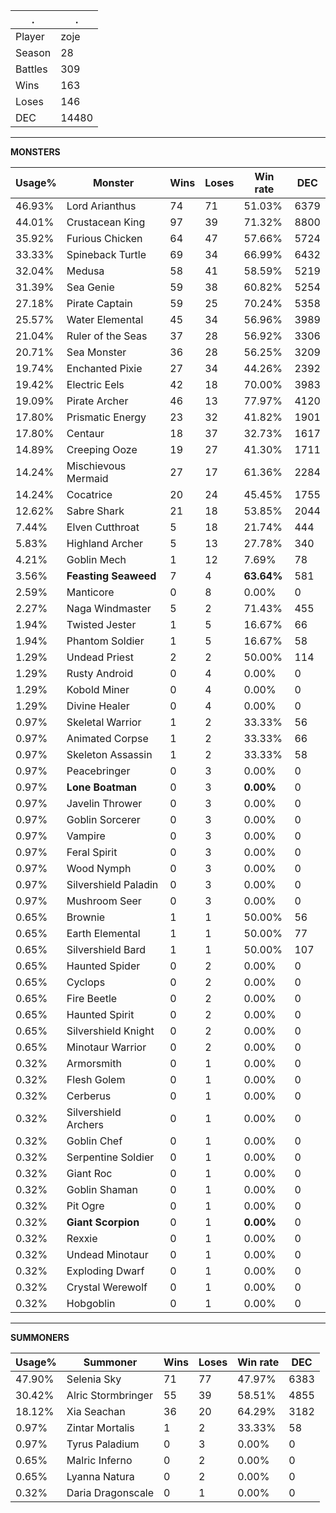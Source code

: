 .|.
|-|-
Player|zoje
Season|28
Battles|309
Wins|163
Loses|146
DEC|14480

---
**MONSTERS**

Usage%|Monster|Wins|Loses|Win rate|DEC|
-|-|-|-|-|-|
46.93%|Lord Arianthus|74|71|51.03%|6379|
44.01%|Crustacean King|97|39|71.32%|8800|
35.92%|Furious Chicken|64|47|57.66%|5724|
33.33%|Spineback Turtle|69|34|66.99%|6432|
32.04%|Medusa|58|41|58.59%|5219|
31.39%|Sea Genie|59|38|60.82%|5254|
27.18%|Pirate Captain|59|25|70.24%|5358|
25.57%|Water Elemental|45|34|56.96%|3989|
21.04%|Ruler of the Seas|37|28|56.92%|3306|
20.71%|Sea Monster|36|28|56.25%|3209|
19.74%|Enchanted Pixie|27|34|44.26%|2392|
19.42%|Electric Eels|42|18|70.00%|3983|
19.09%|Pirate Archer|46|13|77.97%|4120|
17.80%|Prismatic Energy|23|32|41.82%|1901|
17.80%|Centaur|18|37|32.73%|1617|
14.89%|Creeping Ooze|19|27|41.30%|1711|
14.24%|Mischievous Mermaid|27|17|61.36%|2284|
14.24%|Cocatrice|20|24|45.45%|1755|
12.62%|Sabre Shark|21|18|53.85%|2044|
7.44%|Elven Cutthroat|5|18|21.74%|444|
5.83%|Highland Archer|5|13|27.78%|340|
4.21%|Goblin Mech|1|12|7.69%|78|
3.56%|**Feasting Seaweed**|7|4|**63.64%**|581|
2.59%|Manticore|0|8|0.00%|0|
2.27%|Naga Windmaster|5|2|71.43%|455|
1.94%|Twisted Jester|1|5|16.67%|66|
1.94%|Phantom Soldier|1|5|16.67%|58|
1.29%|Undead Priest|2|2|50.00%|114|
1.29%|Rusty Android|0|4|0.00%|0|
1.29%|Kobold Miner|0|4|0.00%|0|
1.29%|Divine Healer|0|4|0.00%|0|
0.97%|Skeletal Warrior|1|2|33.33%|56|
0.97%|Animated Corpse|1|2|33.33%|66|
0.97%|Skeleton Assassin|1|2|33.33%|58|
0.97%|Peacebringer|0|3|0.00%|0|
0.97%|**Lone Boatman**|0|3|**0.00%**|0|
0.97%|Javelin Thrower|0|3|0.00%|0|
0.97%|Goblin Sorcerer|0|3|0.00%|0|
0.97%|Vampire|0|3|0.00%|0|
0.97%|Feral Spirit|0|3|0.00%|0|
0.97%|Wood Nymph|0|3|0.00%|0|
0.97%|Silvershield Paladin|0|3|0.00%|0|
0.97%|Mushroom Seer|0|3|0.00%|0|
0.65%|Brownie|1|1|50.00%|56|
0.65%|Earth Elemental|1|1|50.00%|77|
0.65%|Silvershield Bard|1|1|50.00%|107|
0.65%|Haunted Spider|0|2|0.00%|0|
0.65%|Cyclops|0|2|0.00%|0|
0.65%|Fire Beetle|0|2|0.00%|0|
0.65%|Haunted Spirit|0|2|0.00%|0|
0.65%|Silvershield Knight|0|2|0.00%|0|
0.65%|Minotaur Warrior|0|2|0.00%|0|
0.32%|Armorsmith|0|1|0.00%|0|
0.32%|Flesh Golem|0|1|0.00%|0|
0.32%|Cerberus|0|1|0.00%|0|
0.32%|Silvershield Archers|0|1|0.00%|0|
0.32%|Goblin Chef|0|1|0.00%|0|
0.32%|Serpentine Soldier|0|1|0.00%|0|
0.32%|Giant Roc|0|1|0.00%|0|
0.32%|Goblin Shaman|0|1|0.00%|0|
0.32%|Pit Ogre|0|1|0.00%|0|
0.32%|**Giant Scorpion**|0|1|**0.00%**|0|
0.32%|Rexxie|0|1|0.00%|0|
0.32%|Undead Minotaur|0|1|0.00%|0|
0.32%|Exploding Dwarf|0|1|0.00%|0|
0.32%|Crystal Werewolf|0|1|0.00%|0|
0.32%|Hobgoblin|0|1|0.00%|0|

---
**SUMMONERS**

Usage%|Summoner|Wins|Loses|Win rate|DEC|
-|-|-|-|-|-|
47.90%|Selenia Sky|71|77|47.97%|6383|
30.42%|Alric Stormbringer|55|39|58.51%|4855|
18.12%|Xia Seachan|36|20|64.29%|3182|
0.97%|Zintar Mortalis|1|2|33.33%|58|
0.97%|Tyrus Paladium|0|3|0.00%|0|
0.65%|Malric Inferno|0|2|0.00%|0|
0.65%|Lyanna Natura|0|2|0.00%|0|
0.32%|Daria Dragonscale|0|1|0.00%|0|
